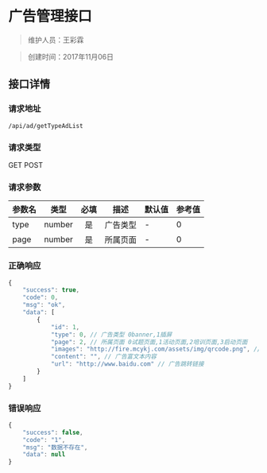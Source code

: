 # 广告管理接口

> 维护人员：王彩霖

> 创建时间：2017年11月06日

## 接口详情

### 请求地址
```
/api/ad/getTypeAdList
```

### 请求类型
GET POST

### 请求参数
| 参数名 | 类型 | 必填 | 描述 | 默认值 | 参考值 |
| --- | :---: | :---: | --- | --- | --- |
| type | number | 是 | 广告类型 | - | 0 |
| page | number | 是 | 所属页面 | - | 0 |


### 正确响应
```javascript
{
    "success": true,
    "code": 0,
    "msg": "ok",
    "data": [
        {
            "id": 1,
            "type": 0, // 广告类型 0banner,1插屏
            "page": 2, // 所属页面 0试题页面,1活动页面,2培训页面,3启动页面
            "images": "http://fire.mcykj.com/assets/img/qrcode.png", // 广告图片
            "content": "", // 广告富文本内容
            "url": "http://www.baidu.com" // 广告跳转链接
        }
    ]
}
```

### 错误响应
```javascript
{
    "success": false,
    "code": "1",
    "msg": "数据不存在",
    "data": null
}
```
